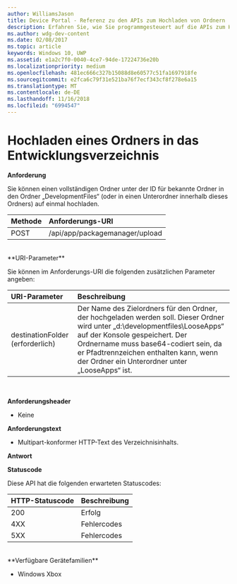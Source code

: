 ```yaml
---
author: WilliamsJason
title: Device Portal - Referenz zu den APIs zum Hochladen von Ordnern
description: Erfahren Sie, wie Sie programmgesteuert auf die APIs zum Hochladen von Ordnern zugreifen.
ms.author: wdg-dev-content
ms.date: 02/08/2017
ms.topic: article
keywords: Windows 10, UWP
ms.assetid: e1a2c7f0-0040-4ce7-94de-17224736e20b
ms.localizationpriority: medium
ms.openlocfilehash: 481ec666c327b15088d8e60577c51fa1697918fe
ms.sourcegitcommit: e2fca6c79f31e521ba76f7ecf343cf8f278e6a15
ms.translationtype: MT
ms.contentlocale: de-DE
ms.lasthandoff: 11/16/2018
ms.locfileid: "6994547"
---
```

# <a name="upload-a-folder-to-the-development-directory"></a>Hochladen eines Ordners in das Entwicklungsverzeichnis

**Anforderung**

Sie können einen vollständigen Ordner unter der ID für bekannte Ordner in den Ordner „DevelopmentFiles“ (oder in einen Unterordner innerhalb dieses Ordners) auf einmal hochladen.

Methode      | Anforderungs-URI
:------     | :------
POST | /api/app/packagemanager/upload 
<br />
**URI-Parameter**

Sie können im Anforderungs-URI die folgenden zusätzlichen Parameter angeben:

URI-Parameter      | Beschreibung
:------     | :-----
destinationFolder (erforderlich) | Der Name des Zielordners für den Ordner, der hochgeladen werden soll. Dieser Ordner wird unter „d:\developmentfiles\LooseApps“ auf der Konsole gespeichert. Der Ordnername muss base64-codiert sein, da er Pfadtrennzeichen enthalten kann, wenn der Ordner ein Unterordner unter „LooseApps“ ist.
<br />

**Anforderungsheader**

- Keine

**Anforderungstext**

- Multipart-konformer HTTP-Text des Verzeichnisinhalts.

**Antwort**

**Statuscode**

Diese API hat die folgenden erwarteten Statuscodes:

HTTP-Statuscode      | Beschreibung
:------     | :-----
200 | Erfolg
4XX | Fehlercodes
5XX | Fehlercodes
<br />
**Verfügbare Gerätefamilien**

* Windows Xbox

